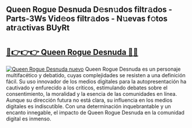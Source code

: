 ## Queen Rogue Desnuda D𝚎sn𝚞dos filtr𝚊dos - Parts-3Ws Vid𝚎os filtr𝚊dos - N𝚞evas f𝚘tos atr𝚊ctivas BUyRt

# <h2><a href="http://mb6q4hc.tromn.icu/?c=Queen+Rogue+Desnuda">🔗👉👉👉 Queen Rogue Desnuda 🔗🔗</a></h2>

[![Queen Rogue Desnuda nuevo](https://i.imgur.com/pEAQMta.gif)](http://mb6q4hc.tromn.icu/?c=Queen+Rogue+Desnuda)
Queen Rogue Desnuda es un personaje multifacético y debatido, cuyas complejidades se resisten a una definición fácil.  Su uso innovador de los medios digitales para la autopresentación ha cautivado y enfurecido a los críticos, estimulando debates sobre el consentimiento, la moralidad y la esencia de las comunidades en línea. Aunque su dirección futura no está clara, su influencia en los medios digitales es indiscutible. Con una determinación inquebrantable y un encanto innegable, el impacto de Queen Rogue Desnuda en la comunidad digital es inmenso.
